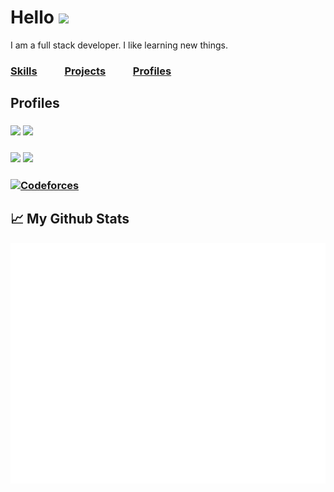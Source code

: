 
# Hello ![](https://gpvc.arturio.dev/CoderN-P)
I am a full stack developer. I like learning new things.

### [Skills](/Skills.md)        <span>[Projects](/Projects.md)</span>        [Profiles]()


## Profiles

### ![](https://img.shields.io/badge/Discord-5865F2?style=for-the-badge&logo=discord&logoColor=white)  ![](https://discord-md-badge.vercel.app/api/shield/751594192739893298)

### ![](https://img.shields.io/badge/Codewars-B1361E?style=for-the-badge&logo=Codewars&logoColor=white) ![](https://www.codewars.com/users/CoderN-P/badges/large)

### [![Codeforces](https://img.shields.io/badge/Codeforces-445f9d?style=for-the-badge&logo=Codeforces&logoColor=white)]( https://codeforces.com/profile/CoderN)


<!---
CoderN-P/CoderN-P is a ✨ special ✨ repository because its `README.md` (this file) appears on your GitHub profile.
You can click the Preview link to take a look at your changes.
--->
## 📈 My Github Stats

![metrics](/github-metrics.svg)


